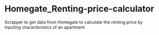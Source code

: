 # Homegate_Renting-price-calculator
Scrapper to get data from Homegate to calculate the renting price by inputing characteristics of an apartment 
